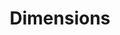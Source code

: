 ---
layout: default
bigquery: https://console.cloud.google.com/bigquery?p=covid-19-dimensions-ai&page=table&d=data&t=publications
contributors: Digital Science, https://www.digital-science.com/
cost: Free for personal, non-commercial use.
description: Dimensions contains more than 100 million publications, ranging from
  articles published in scholarly journals, books and book chapters, to preprints
  and conference proceedings. All publications are contextualized with linked data
  sets, funding, publications, patents, clinical trials, and policy documents. You
  can also view associated categories, funders, institutions, and researcher profiles.
documentation: https://docs.dimensions.ai/bigquery/index.html
last_edit: 04/09/2022, 18:49:36
location: https://www.dimensions.ai/products/free/
maintained_by: Digital Science, https://www.digital-science.com/
schema_fields:
- publication_year
- original_abstract
- arxiv_id
- original_assignee_orgs
- acronym
- end_year
- start_year
- family_count
- relationships
- date_modified
- linkout
- mesh_headings
- conference
- description
- funder_org_acronyms
- categories
- concepts
- date_imported_gbq
- associated_publication_arxiv_id
- resulting_publication_ids
- acknowledgements
- category_sdg
- gender
- license
- email_address
- category_icrp_cso
- mesh_terms
- family_id
- date_online
- conditions
- funding_gbp
- original_assignee
- patent_ids
- resulting_publication_doi
- filing_date
- research_orgs
- funding_cad
- research_org_state_codes
- reference_ids
- proceedings_title
- associated_publication_id
- jurisdiction
- legal_status
- external_ids
- associated_publication_pmid
- active_years
- funding_chf
- organisation_details
- category_hrcs_hc
- funding_usd
- types
- pmcid
- isbn
- publisher
- pmid
- type
- created_date
- filing_status
- current_assignee_orgs
- category_for
- citation_string
- category_icrp_ct
- journal
- source_id
- abstract
- research_org_state_names
- kind
- repository_name
- funder_org
- research_org_countries
- book_title
- original_title
- original_assignee_countries
- research_org_cities
- associated_publication_doi
- expiration_date
- funding_nzd
- supporting_grant_ids
- investigators
- funder_orgs
- acronyms
- cited_by_ids
- granted_date
- application_number
- funding_currency
- language
- associated_grant_ids
- funding_details
- category_rcdc
- inventor_names
- funder_countries
- cpc
- parent_id
- filing_year
- funding_cny
- priority_year
- grant_number
- date_normal
- funder_org_state_codes
- research_org_country_names
- publication_ids
- date_inserted
- authors
- funding_jpy
- assignee_countries
- legal_events
- start_date
- citations_count
- research_org_city_names
- address
- funding_aud
- issue
- name
- id
- established
- book_series_title
- assignee_orgs
- current_assignee
- phase
- ipcr
- labels
- repository_url
- category_hra
- citations
- end_date
- status
- priority_date
- open_access_categories
- doi
- current_assignee_countries
- category_uoa
- category_hrcs_rac
- wikipedia_url
- metrics
- editors
- pages
- family_members_ids
- journal_lists
- researcher_ids
- funding_amount
- aliases
- open_access_categories_v2
- eisbn
- date_print
- expiration_year
- category_bra
- granted_year
- foa_number
- registry
- altmetrics
- subtitles
- embargo_date
- title
- links
- funder_org_cities
- funding_eur
- volume
- date
- clinical_trial_ids
- year
- funder_org_countries
- publication_date
- interventions
- repository_id
- brief_title
shortname: dimensions
tags:
- scholarly literature
- patents
- funding
- clinical trials
- academic profiles
terms_of_use: 'Use of both the Dimensions COVID-19 dataset and full Dimensions dataset
  are subject to the Dimensions Terms of use: https://www.dimensions.ai/policies-terms-legal '
title: Dimensions
uuid: dcff88bd-fe6b-4fdb-8159-809bf9d7bc1c
---